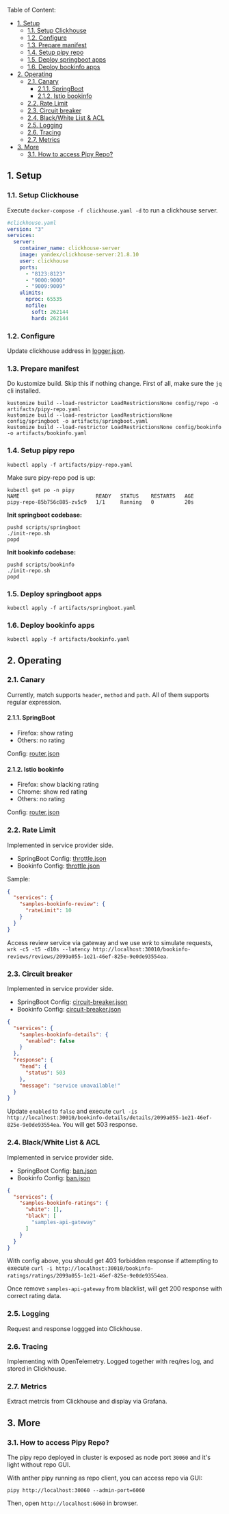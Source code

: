 Table of Content:
* [1. Setup](#1-setup)
  * [1.1. Setup Clickhouse](#11-setup-clickhouse)
  * [1.2. Configure](#12-configure)
  * [1.3. Prepare manifest](#13-prepare-manifest)
  * [1.4. Setup pipy repo](#14-setup-pipy-repo)
  * [1.5. Deploy springboot apps](#15-deploy-springboot-apps)
  * [1.6. Deploy bookinfo apps](#16-deploy-bookinfo-apps)
* [2. Operating](#2-operating)
  * [2.1. Canary](#21-canary)
    * [2.1.1. SpringBoot](#211-springboot)
    * [2.1.2. Istio bookinfo](#212-istio-bookinfo)
  * [2.2. Rate Limit](#22-rate-limit)
  * [2.3. Circuit breaker](#23-circuit-breaker)
  * [2.4. Black/White List & ACL](#24-blackwhite-list--acl)
  * [2.5. Logging](#25-logging)
  * [2.6. Tracing](#26-tracing)
  * [2.7. Metrics](#27-metrics)
* [3. More](#3-more)
  * [3.1. How to access Pipy Repo?](#31-how-to-access-pipy-repo)

## 1. Setup

### 1.1. Setup Clickhouse

Execute `docker-compose -f clickhouse.yaml -d` to run a clickhouse server.

```yaml
#clickhouse.yaml
version: "3"
services:
  server:
    container_name: clickhouse-server
    image: yandex/clickhouse-server:21.8.10
    user: clickhouse
    ports:
      - "8123:8123"
      - "9000:9000"
      - "9009:9009"
    ulimits:
      nproc: 65535
      nofile:
        soft: 262144
        hard: 262144

```

### 1.2. Configure

Update clickhouse address in [logger.json](scripts/springboot/config/logger.json).

### 1.3. Prepare manifest

Do kustomize build. Skip this if nothing change. First of all, make sure the `jq` cli installed.

```shell
kustomize build --load-restrictor LoadRestrictionsNone config/repo -o artifacts/pipy-repo.yaml
kustomize build --load-restrictor LoadRestrictionsNone config/springboot -o artifacts/springboot.yaml
kustomize build --load-restrictor LoadRestrictionsNone config/bookinfo -o artifacts/bookinfo.yaml
```
### 1.4. Setup pipy repo

```shell
kubectl apply -f artifacts/pipy-repo.yaml
```

Make sure pipy-repo pod is up:

```shell
kubectl get po -n pipy
NAME                         READY   STATUS    RESTARTS   AGE
pipy-repo-85b756c885-zv5c9   1/1     Running   0          20s
```

**Init springboot codebase:**

```shell
pushd scripts/springboot
./init-repo.sh
popd
```

**Init bookinfo codebase:**

```shell
pushd scripts/bookinfo
./init-repo.sh
popd
```

### 1.5. Deploy springboot apps

```shell
kubectl apply -f artifacts/springboot.yaml
```

### 1.6. Deploy bookinfo apps

```shell
kubectl apply -f artifacts/bookinfo.yaml
```

## 2. Operating

### 2.1. Canary

Currently, match supports `header`, `method` and `path`. All of them supports regular expression. 

#### 2.1.1. SpringBoot

* Firefox: show rating
* Others: no rating

Config: [router.json](scripts/springboot/config/router.json)

#### 2.1.2. Istio bookinfo

* Firefox: show blacking rating
* Chrome: show red rating
* Others: no rating

Config: [router.json](scripts/bookinfo/config/router.json)

### 2.2. Rate Limit

Implemented in service provider side.

* SpringBoot Config: [throttle.json](scripts/springboot/config/inbound/throttle.json)
* Bookinfo Config: [throttle.json](scripts/bookinfo/config/inbound/throttle.json)

Sample: 

```json
{
  "services": {
    "samples-bookinfo-review": {
      "rateLimit": 10
    }
  }
}
```

Access review service via gateway and we use *wrk* to simulate requests, `wrk -c5 -t5 -d10s --latency http://localhost:30010/bookinfo-reviews/reviews/2099a055-1e21-46ef-825e-9e0de93554ea`.

### 2.3. Circuit breaker

Implemented in service provider side.

* SpringBoot Config: [circuit-breaker.json](scripts/springboot/config/inbound/circuit-breaker.json)
* Bookinfo Config: [circuit-breaker.json](scripts/springboot/config/inbound/circuit-breaker.json)

```json
{
  "services": {
    "samples-bookinfo-details": {
      "enabled": false
    }
  },
  "response": {
    "head": {
      "status": 503
    },
    "message": "service unavailable!"
  }
}
```

Update `enabled` to `false` and execute `curl -is http://localhost:30010/bookinfo-details/details/2099a055-1e21-46ef-825e-9e0de93554ea`. You will get 503 response.

### 2.4. Black/White List & ACL

Implemented in service provider side.

* SpringBoot Config: [ban.json](scripts/springboot/config/inbound/ban.json)
* Bookinfo Config: [ban.json](scripts/bookinfo/config/inbound/ban.json)

```json
{
  "services": {
    "samples-bookinfo-ratings": {
      "white": [],
      "black": [
        "samples-api-gateway"
      ]
    }
  }
}
```

With config above, you should get 403 forbidden response if attempting to execute `curl -i http://localhost:30010/bookinfo-ratings/ratings/2099a055-1e21-46ef-825e-9e0de93554ea`.

Once remove `samples-api-gateway` from blacklist, will get 200 response with correct rating data.

### 2.5. Logging

Request and response loggged into Clickhouse.

### 2.6. Tracing

Implementing with OpenTelemetry. Logged together with req/res log, and stored in Clickhouse.

### 2.7. Metrics

Extract metrcis from Clickhouse and display via Grafana.

## 3. More

### 3.1. How to access Pipy Repo?

The pipy repo deployed in cluster is exposed as node port `30060` and it's light without repo GUI. 

With anther pipy running as repo client, you can access repo via GUI:

```shell
pipy http://localhost:30060 --admin-port=6060
```

Then, open `http://localhost:6060` in browser.